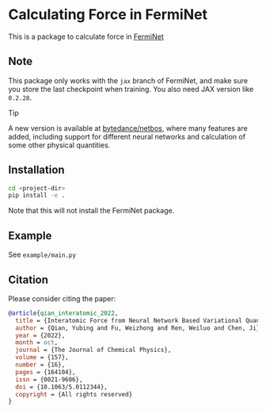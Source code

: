 # Calculating Force in FermiNet

This is a package to calculate force in [FermiNet](https://github.com/deepmind/ferminet)

## Note

This package only works with the `jax` branch of FermiNet, and make sure you store the last checkpoint when training. You also need JAX version like `0.2.28`.

> [!TIP]
> A new version is available at [bytedance/netbos](https://github.com/bytedance/netobs), where many features are added, including support for different neural networks and calculation of some other physical quantities.

## Installation

```sh
cd <project-dir>
pip install -e .
```

Note that this will not install the FermiNet package.

## Example

See `example/main.py`

## Citation

Please consider citing the paper:

```bibtex
@article{qian_interatomic_2022,
  title = {Interatomic Force from Neural Network Based Variational Quantum {{Monte Carlo}}},
  author = {Qian, Yubing and Fu, Weizhong and Ren, Weiluo and Chen, Ji},
  year = {2022},
  month = oct,
  journal = {The Journal of Chemical Physics},
  volume = {157},
  number = {16},
  pages = {164104},
  issn = {0021-9606},
  doi = {10.1063/5.0112344},
  copyright = {All rights reserved}
}
```
